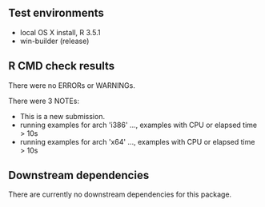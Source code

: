 ## Test environments 

* local OS X install, R 3.5.1
* win-builder (release)

## R CMD check results

There were no ERRORs or WARNINGs. 

There were 3 NOTEs:

* This is a new submission.
* running examples for arch 'i386' ..., examples with CPU or elapsed time > 10s
* running examples for arch 'x64' ..., examples with CPU or elapsed time > 10s

## Downstream dependencies

There are currently no downstream dependencies for this package. 
